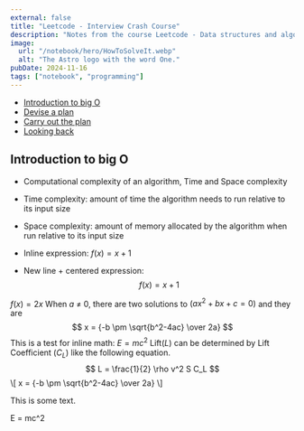 ```yaml
---
external: false
title: "Leetcode - Interview Crash Course"
description: "Notes from the course Leetcode - Data structures and algorithms"
image:
  url: "/notebook/hero/HowToSolveIt.webp"
  alt: "The Astro logo with the word One."
pubDate: 2024-11-16
tags: ["notebook", "programming"]
---
```


- [Introduction to big O](#understand-the-problem)
- [Devise a plan](#devise-a-plan)
- [Carry out the plan](#carry-out-the-plan)
- [Looking back](#looking-back)

## Introduction to big O
- Computational complexity of an algorithm, Time and Space complexity
- Time complexity: amount of time the algorithm needs to run relative to its input size
- Space complexity: amount of memory allocated by the algorithm when run relative to its input size

- Inline expression: $f(x) = x + 1$

- New line + centered expression:
  $$
  f(x) = x + 1
  $$

$f(x) = 2x$
When $a$ ≠ $0$, there are two solutions to $(ax^2 + bx + c = 0)$ and they are
$$ x = {-b \pm \sqrt{b^2-4ac} \over 2a} $$
This is a test for inline math: $E = mc^2$
Lift($L$) can be determined by Lift Coefficient ($C_L$) like the following
equation.
$$
L = \frac{1}{2} \rho v^2 S C_L
$$
\\[ x = {-b \pm \sqrt{b^2-4ac} \over 2a} \\]

<div class="prose prose-lg prose-katex:bg-slate-950">
  <p>This is some text.</p>
  <p class="katex-math">E = mc^2</p>
  <!-- KaTeX math will be styled with bg-slate-950 -->
</div>